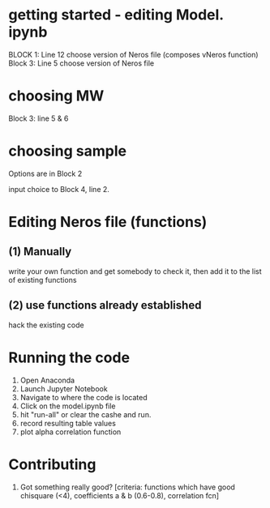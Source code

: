# getting started - editing Model. ipynb

BLOCK 1: Line 12
choose version of Neros file (composes vNeros function)
Block 3: Line 5
choose version of Neros file

#  choosing MW

Block 3:   line 5 & 6
 
# choosing sample

 Options are in Block 2
 
 input choice to Block 4, line 2.

# Editing Neros file (functions)

 

## (1) Manually

write your own function and get somebody to check it, then add it to the list of existing functions

## (2) use functions already established

hack the existing code

# Running the code

1. Open Anaconda
2. Launch Jupyter Notebook
3. Navigate to where the code is located
4. Click on the model.ipynb file
5. hit "run-all" or clear the cashe and run. 
6. record resulting table values
7. plot alpha correlation function

# Contributing

1. Got something really good? [criteria: functions which have good chisquare (<4), coefficients a & b (0.6-0.8), correlation fcn]
